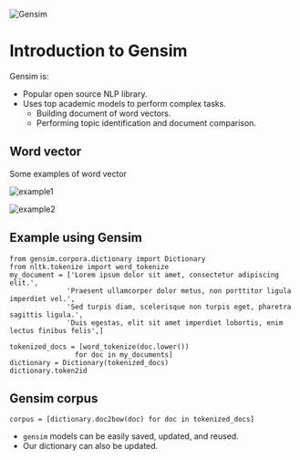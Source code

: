 ![Gensim](https://miro.medium.com/max/700/1*GYEB8J6c5aaMiUgceMp6HQ.jpeg)

# Introduction to Gensim

Gensim is:
- Popular open source NLP library.
- Uses top academic models to perform complex tasks.
    * Building document of word vectors. 
    * Performing topic identification and document comparison.

## Word vector

Some examples of word vector

![example1](https://www.google.com/search?q=word+vector&sxsrf=ALeKk02fv8g1bJo7-IG34nq_JMuoGz2WDA:1603564837632&source=lnms&tbm=isch&sa=X&ved=2ahUKEwiAtJXE8M3sAhUBXKwKHRWyCNMQ_AUoAXoECAYQAw&biw=1920&bih=937#imgrc=PI3w_qltVFUwSM)

![example2](https://developers.google.com/machine-learning/crash-course/images/linear-relationships.svg)

## Example using Gensim

```
from gensim.corpora.dictionary import Dictionary
from nltk.tokenize import word_tokenize
my_document = ['Lorem ipsum dolor sit amet, consectetur adipiscing elit.',
              'Praesent ullamcorper dolor metus, non porttitor ligula imperdiet vel.',
              'Sed turpis diam, scelerisque non turpis eget, pharetra sagittis ligula.',
              'Duis egestas, elit sit amet imperdiet lobortis, enim lectus finibus felis',]
```

```
tokenized_docs = [word_tokenize(doc.lower())
                for doc in my_documents]
dictionary = Dictionary(tokenized_docs)
dictionary.token2id
```

## Gensim corpus

```
corpus = [dictionary.doc2bow(doc) for doc in tokenized_docs]
```

- ```gensim``` models can be easily saved, updated, and reused. 
- Our dictionary can also be updated.
